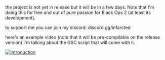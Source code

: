 the project is not yet in release but it will be in a few days. Note that I'm doing this for free and out of pure passion for Black Ops 2 (at least its development). 

to support me you can join my discord: discord.gg/infarcted

here's an example video (note that it will be pre-compilable on the release version) I'm talking about the GSC script that will come with it.


[![Introduction](https://img.youtube.com/vi/8z_E9JxZxJU/0.jpg)](https://www.youtube.com/watch?v=8z_E9JxZxJU)
